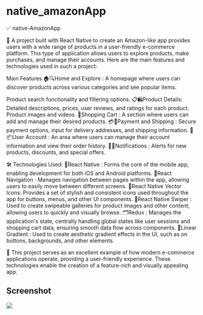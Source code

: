 # native_amazonApp

✅ native-AmazonApp

📱 A project built with React Native to create an Amazon-like app provides users with a wide range of products in a user-friendly e-commerce platform. This type of application allows users to explore products, make purchases, and manage their accounts. Here are the main features and technologies used in such a project:

Main Features
🏠🔍Home and Explore :
A homepage where users can discover products across various categories and see popular items.

Product search functionality and filtering options.
📋🛍️Product Details:
Detailed descriptions, prices, user reviews, and ratings for each product.
Product images and videos.
🛒Shopping Cart :
A section where users can add and manage their desired products.
💳🚚Payment and Shipping :
Secure payment options, input for delivery addresses, and shipping information.
👤📦User Account :
An area where users can manage their account information and view their order history.
🔔📢Notifications :
Alerts for new products, discounts, and special offers.

🛠 Technologies Used:
📱React Native :
Forms the core of the mobile app, enabling development for both iOS and Android platforms.
🧭React Navigation :
Manages navigation between pages within the app, allowing users to easily move between different screens.
🎨React Native Vector Icons:
Provides a set of stylish and consistent icons used throughout the app for buttons, menus, and other UI components.
📜React Native Swiper :
Used to create swipeable galleries for product images and other content, allowing users to quickly and visually browse.
🗂️Redux :
Manages the application's state, centrally handling global states like user sessions and shopping cart data, ensuring smooth data flow across components.
🌈Linear Gradient :
Used to create aesthetic gradient effects in the UI, such as on buttons, backgrounds, and other elements.

📲 This project serves as an excellent example of how modern e-commerce applications operate, providing a user-friendly experience. These technologies enable the creation of a feature-rich and visually appealing app.

## Screenshot

![](./src/assets/amazonApp.gif)
